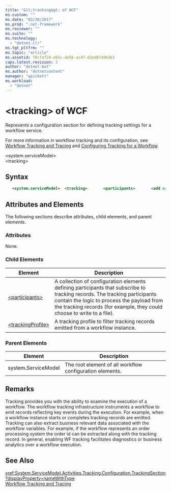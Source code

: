 ```yaml
---
title: "&lt;tracking&gt; of WCF"
ms.custom: ""
ms.date: "03/30/2017"
ms.prod: ".net-framework"
ms.reviewer: ""
ms.suite: ""
ms.technology: 
  - "dotnet-clr"
ms.tgt_pltfrm: ""
ms.topic: "article"
ms.assetid: 70cfaf24-a91c-4e56-ac47-d2ed87a963b3
caps.latest.revision: 3
author: "dotnet-bot"
ms.author: "dotnetcontent"
manager: "wpickett"
ms.workload: 
  - "dotnet"
---
```

# &lt;tracking&gt; of WCF
Represents a configuration section for defining tracking settings for a workflow service.  
  
 For more information in workflow tracking and its configuration, see [Workflow Tracking and Tracing](../../../../../docs/framework/windows-workflow-foundation/workflow-tracking-and-tracing.md) and [Configuring Tracking for a Workflow](../../../../../docs/framework/windows-workflow-foundation/configuring-tracking-for-a-workflow.md).  
  
 \<system.serviceModel>  
\<tracking>  
  
## Syntax  
  
```xml
   <system.serviceModel>  <tracking>       <participants>       <add name="String"            profileName="String"           type="String" />      </participants>     <trackingProfile name="String">      <workflow activityDefinitionId="String">          <activityScheduledQueries>             <activityScheduledQuery activityName="String"                 childActivityName="String"/>          </activityScheduledQueries>             <activityStateQuery activityName="String" />                <arguments>                   <argument name="String"/>                </arguments>                <states>                   <state name="String"/>                </states>                <variables>                   <variable name="String"/>                </variables>          </activityStateQueries>          <bookmarkResumptionQueries>             <bookmarkResumptionQuery name="String" />          </bookmarkResumptionQueries>          <cancelRequestQueries>             <cancelRequestQuery activityName="String"                 childActivityName="String"/>          </cancelRequestQueries>          <customTrackingQueries>             <customTrackingQuery activityName="String"                 name="String"/>          </customTrackingQueries>          <faultPropagationQueries>             <faultPropagationQuery activityName="String"                 faultHandlerActivityName="String"/>          </faultPropagationQueries>         <workflowInstanceQueries>            <workflowInstanceQuery>              <states>                 <state name="String"/>              </states>          </workflowInstanceQuery>        </workflowInstanceQueries>      </workflow>    </trackingProfile>           </profiles>  </tracking></system.serviceModel>  
```
  
## Attributes and Elements  
 The following sections describe attributes, child elements, and parent elements.  
  
### Attributes  
 None.  
  
### Child Elements  
  
|Element|Description|  
|-------------|-----------------|  
|[\<participants>](../../../../../docs/framework/configure-apps/file-schema/windows-workflow-foundation/participants.md)|A collection of configuration elements defining participants that subscribe to tracking records. The tracking participants contain the logic to process the payload from the tracking records (for example, they could choose to write to a file).|  
|[\<trackingProfile>](../../../../../docs/framework/configure-apps/file-schema/windows-workflow-foundation/trackingprofile.md)|A tracking profile to filter tracking records emitted from a workflow instance.|  
  
### Parent Elements  
  
|Element|Description|  
|-------------|-----------------|  
|system.ServiceModel|The root element of all workflow configuration elements.|  
  
## Remarks  
 Tracking provides you with the ability to examine the execution of a workflow. The workflow tracking infrastructure instruments a workflow to emit records reflecting key events during the execution. For example, when a workflow instance starts or completes tracking records are emitted. Tracking can also extract business relevant data associated with the workflow variables. For example, if the workflow represents an order processing system the order id can be extracted along with the tracking record. In general, enabling WF tracking facilitates diagnostics or business analytics over a workflow execution.  
  
## See Also  
 <xref:System.ServiceModel.Activities.Tracking.Configuration.TrackingSection?displayProperty=nameWithType>       
 [Workflow Tracking and Tracing](../../../../../docs/framework/windows-workflow-foundation/workflow-tracking-and-tracing.md)
